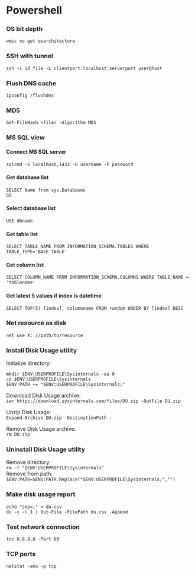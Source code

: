 # Powershell  

### OS bit depth
```wmic os get osarchitecture```

### SSH with tunnel
```
ssh -i id_file -L clientport:localhost:serverport user@host 
```
### Flush DNS cache
```
ipconfig /flushdns
```
### MD5
```
Get-FileHash <file> -Algorithm MD5
```
### MS SQL view
#### Connect MS SQL server
```
sqlcmd -S localhost,1433 -U username -P password  
```
#### Get database list
```
SELECT Name from sys.Databases  
GO  
```
#### Select database list
```
USE dbname
```
#### Get table list
```
SELECT TABLE_NAME FROM INFORMATION_SCHEMA.TABLES WHERE TABLE_TYPE='BASE TABLE'
```
#### Get column list
```
SELECT COLUMN_NAME FROM INFORMATION_SCHEMA.COLUMNS WHERE TABLE_NAME = 'tablename'
```
#### Get latest 5 values if index is datetime
```
SELECT TOP(5) [index], columnname FROM random ORDER BY [index] DESC
```

### Net resource as disk
```
net use X: //path/to/resource
```

### Install Disk Usage utility
Initialize directory:  
```
mkdir $ENV:USERPROFILE\Sysinternals -ea 0  
cd $ENV:USERPROFILE\Sysinternals  
$ENV:PATH += "$ENV:USERPROFILE\Sysinternals;"  
```  

Download Disk Usage archive:  
```iwr https://download.sysinternals.com/files/DU.zip -OutFile DU.zip```  

Unzip Disk Usage:  
```Expand-Archive DU.zip -DestinationPath .```   

Remove Disk Usage archive:  
```rm DU.zip```

### Uninstall Disk Usage utility
Remove directory:  
```rm -r "$ENV:USERPROFILE\Sysinternals"```  
Remove from path:  
```$ENV:PATH=$ENV:PATH.Replace("$ENV:USERPROFILE\Sysinternals;","")```

### Make disk usage report
```
echo "sep=," > du.csv
du -c -l 1 | Out-File -FilePath du.csv -Append
```

### Test network connection
```tnc 8.8.8.8 -Port 80```

### TCP ports
```netstat -ano -p tcp```
